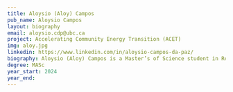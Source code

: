 ```yaml
---
title: Aloysio (Aloy) Campos
pub_name: Aloysio Campos
layout: biography
email: aloysio.cdp@ubc.ca
project: Accelerating Community Energy Transition (ACET)
img: aloy.jpg
linkedin: https://www.linkedin.com/in/aloysio-campos-da-paz/
biography: Aloysio (Aloy) Campos is a Master’s of Science student in Resources, Environment, and Sustainability at UBC, working on the Accelerating Community Energy Transition (ACET) project. He uses deep learning models to analyze data on the energy transition in Indigenous and remote communities in BC. Previously, Aloy received the International Major Entrance Scholarship to complete his undergraduate degree in Electrical Engineering at UBC. Passionate about working in sustainability, he has developed a carbon emissions calculator for UBC in his role as a Climate Planning Coordinator, and has created a climate action toolkit for the Sustainability Hub. Aloy co-designed a PhD program with Professor Naoko Ellis, now his master’s co-supervisor, to tackle climate change through transdisciplinary collaboration. His experience also includes engineering electrical and mechanical laboratory equipment for climate technologies research, advising a billion-dollar company on environmental due diligence, and supporting equity-deserving groups in engineering education.
degree: MASc
year_start: 2024
year_end: 
---
```

